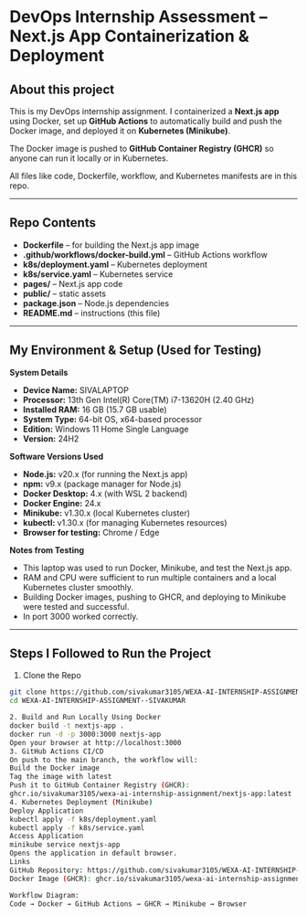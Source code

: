 # DevOps Internship Assessment – Next.js App Containerization & Deployment

## About this project
This is my DevOps internship assignment. I containerized a **Next.js app** using Docker, set up **GitHub Actions** to automatically build and push the Docker image, and deployed it on **Kubernetes (Minikube)**.  

The Docker image is pushed to **GitHub Container Registry (GHCR)** so anyone can run it locally or in Kubernetes.  

All files like code, Dockerfile, workflow, and Kubernetes manifests are in this repo.

---

## Repo Contents
- **Dockerfile** – for building the Next.js app image  
- **.github/workflows/docker-build.yml** – GitHub Actions workflow  
- **k8s/deployment.yaml** – Kubernetes deployment  
- **k8s/service.yaml** – Kubernetes service  
- **pages/** – Next.js app code  
- **public/** – static assets  
- **package.json** – Node.js dependencies  
- **README.md** – instructions (this file)  

---

## My Environment & Setup (Used for Testing)

**System Details**  
- **Device Name:** SIVALAPTOP  
- **Processor:** 13th Gen Intel(R) Core(TM) i7-13620H (2.40 GHz)  
- **Installed RAM:** 16 GB (15.7 GB usable)  
- **System Type:** 64-bit OS, x64-based processor  
- **Edition:** Windows 11 Home Single Language  
- **Version:** 24H2  
  
**Software Versions Used**  
- **Node.js:** v20.x (for running the Next.js app)  
- **npm:** v9.x (package manager for Node.js)  
- **Docker Desktop:** 4.x (with WSL 2 backend)  
- **Docker Engine:** 24.x  
- **Minikube:** v1.30.x (local Kubernetes cluster)  
- **kubectl:** v1.30.x (for managing Kubernetes resources)  
- **Browser for testing:** Chrome / Edge  

**Notes from Testing**  
- This laptop was used to run Docker, Minikube, and test the Next.js app.  
- RAM and CPU were sufficient to run multiple containers and a local Kubernetes cluster smoothly.  
- Building Docker images, pushing to GHCR, and deploying to Minikube were tested and successful.  
- In port 3000  worked correctly.  

---

## Steps I Followed to Run the Project

 1. Clone the Repo
```bash
git clone https://github.com/sivakumar3105/WEXA-AI-INTERNSHIP-ASSIGNMENT--SIVAKUMAR.git
cd WEXA-AI-INTERNSHIP-ASSIGNMENT--SIVAKUMAR

2. Build and Run Locally Using Docker
docker build -t nextjs-app .
docker run -d -p 3000:3000 nextjs-app
Open your browser at http://localhost:3000
3. GitHub Actions CI/CD
On push to the main branch, the workflow will:
Build the Docker image
Tag the image with latest
Push it to GitHub Container Registry (GHCR):
ghcr.io/sivakumar3105/wexa-ai-internship-assignment/nextjs-app:latest
4. Kubernetes Deployment (Minikube)
Deploy Application
kubectl apply -f k8s/deployment.yaml
kubectl apply -f k8s/service.yaml
Access Application
minikube service nextjs-app
Opens the application in default browser.
Links
GitHub Repository: https://github.com/sivakumar3105/WEXA-AI-INTERNSHIP-ASSIGNMENT--SIVAKUMAR
Docker Image (GHCR): ghcr.io/sivakumar3105/wexa-ai-internship-assignment/nextjs-app:latest

Workflow Diagram:
Code → Docker → GitHub Actions → GHCR → Minikube → Browser
